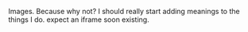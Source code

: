 Images. Because why not? I should really start adding meanings to the things I do. expect an iframe soon existing.
